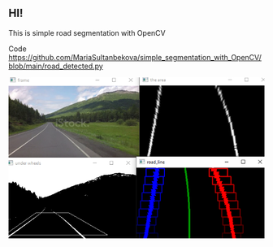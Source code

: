 ## HI! 
This is simple road segmentation with OpenCV

Code https://github.com/MariaSultanbekova/simple_segmentation_with_OpenCV/blob/main/road_detected.py

![header](https://github.com/MariaSultanbekova/simple_segmentation_with_OpenCV/blob/main/road_image.png)
